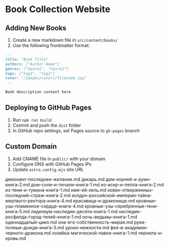# Book Collection Website

## Adding New Books
1. Create a new markdown file in `src/content/books/`
2. Use the following frontmatter format:
```markdown
---
title: "Book Title"
authors: ["Author Name"]
genres: ["Genre1", "Genre2"]
tags: ["tag1", "tag2"]
cover: "/images/covers/filename.jpg"
---

Book description content here
```

## Deploying to GitHub Pages
1. Run `npm run build`
2. Commit and push the `dist` folder
3. In GitHub repo settings, set Pages source to `gh-pages` branch

## Custom Domain
1. Add CNAME file in `public/` with your domain
2. Configure DNS with GitHub Pages IPs
3. Update `astro.config.mjs` site URL









демонант-последнее-желание.md
дикарь.md
дом-корней-и-руин-книга-2.md
дом-соли-и-печали-книга-1.md
из-искр-и-пепла-книга-2.md
из-тени-и-тумана-книга-1.md
имя-ей-хель.md
ковен-отверженных-последний-страж-книга-2.md
колдун-российской-империи-тайна-мертвого-ректора-книга-4.md
красавица-и-драконище.md
кровные-узы-пламенное-сердце-книга-4.md
кровные-узы-серебрянные-тени-книга-5.md
лиделиум-наследие-десяти-книга-1.md
наследие-росфилда-город-теней-книга-1.md
ночь-ведьмы-книга-1.md
одиннадцатый-цикл.md
она-его-собственность-мирая.md
руки-полные-дождя-книга-3.md
уроки-нежности.md
фея-в-академии-черного-дракона.md
хозяйка-магической-лавки-книга-1.md
чернила-и-кровь.md
